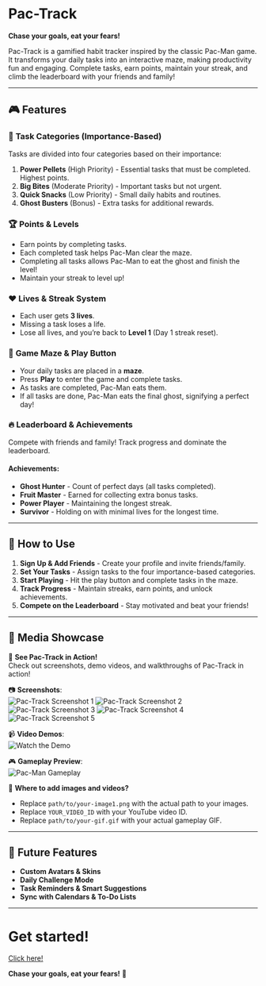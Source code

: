 # **Pac-Track**  

**Chase your goals, eat your fears!**  

Pac-Track is a gamified habit tracker inspired by the classic Pac-Man game. It transforms your daily tasks into an interactive maze, making productivity fun and engaging. Complete tasks, earn points, maintain your streak, and climb the leaderboard with your friends and family!  

---  

## 🎮 **Features**  

### 🎯 **Task Categories (Importance-Based)**  
Tasks are divided into four categories based on their importance:  
1. **Power Pellets** (High Priority) - Essential tasks that must be completed. Highest points.  
2. **Big Bites** (Moderate Priority) - Important tasks but not urgent.  
3. **Quick Snacks** (Low Priority) - Small daily habits and routines.  
4. **Ghost Busters** (Bonus) - Extra tasks for additional rewards.  

### 🏆 **Points & Levels**  
- Earn points by completing tasks.  
- Each completed task helps Pac-Man clear the maze.  
- Completing all tasks allows Pac-Man to eat the ghost and finish the level!  
- Maintain your streak to level up!  

### ❤️ **Lives & Streak System**  
- Each user gets **3 lives**.  
- Missing a task loses a life.  
- Lose all lives, and you’re back to **Level 1** (Day 1 streak reset).  

### 🏁 **Game Maze & Play Button**  
- Your daily tasks are placed in a **maze**.  
- Press **Play** to enter the game and complete tasks.  
- As tasks are completed, Pac-Man eats them.  
- If all tasks are done, Pac-Man eats the final ghost, signifying a perfect day!  

### 🔥 **Leaderboard & Achievements**  
Compete with friends and family! Track progress and dominate the leaderboard.  

#### **Achievements**:  
- **Ghost Hunter** - Count of perfect days (all tasks completed).  
- **Fruit Master** - Earned for collecting extra bonus tasks.  
- **Power Player** - Maintaining the longest streak.  
- **Survivor** - Holding on with minimal lives for the longest time.  

---  

## 📌 **How to Use**  
1. **Sign Up & Add Friends** - Create your profile and invite friends/family.  
2. **Set Your Tasks** - Assign tasks to the four importance-based categories.  
3. **Start Playing** - Hit the play button and complete tasks in the maze.  
4. **Track Progress** - Maintain streaks, earn points, and unlock achievements.  
5. **Compete on the Leaderboard** - Stay motivated and beat your friends!  

---  

## 📸 **Media Showcase**  
🎥 **See Pac-Track in Action!**  
Check out screenshots, demo videos, and walkthroughs of Pac-Track in action!  

📷 **Screenshots**:    
![Pac-Track Screenshot 1](https://github.com/user-attachments/assets/d8037393-9abc-4caf-b1ba-4102f94a7f9b)
![Pac-Track Screenshot 2](https://github.com/user-attachments/assets/85603069-f092-4103-941a-cfdd142ad3d7)
![Pac-Track Screenshot 3](https://github.com/user-attachments/assets/7412b25a-c09a-49cb-a397-e7d1ccaafe57)
![Pac-Track Screenshot 4](https://github.com/user-attachments/assets/bda947ae-5d69-49c1-a644-9b9fb36c38c9)
![Pac-Track Screenshot 5](https://github.com/user-attachments/assets/2629640a-2d76-4690-a9e8-29eb58968125)

📹 **Video Demos**:  
![Watch the Demo](https://github.com/user-attachments/assets/c9300c18-9bfb-48ba-9e1d-c52df994e5c0)

🎮 **Gameplay Preview**:  
![Pac-Man Gameplay](path/to/your-gif.gif)  

📍 **Where to add images and videos?**  
- Replace `path/to/your-image1.png` with the actual path to your images.  
- Replace `YOUR_VIDEO_ID` with your YouTube video ID.  
- Replace `path/to/your-gif.gif` with your actual gameplay GIF.  

---

## 🚀 **Future Features**  
- **Custom Avatars & Skins**  
- **Daily Challenge Mode**  
- **Task Reminders & Smart Suggestions**  
- **Sync with Calendars & To-Do Lists**  

---

# **Get started!**  
[Click here!](https://stupendous-crepe-af803e.netlify.app/)  

**Chase your goals, eat your fears!** 🎉  
